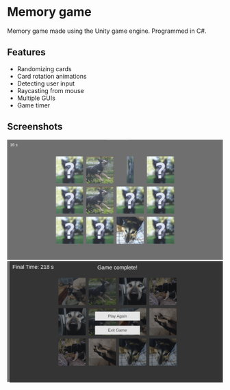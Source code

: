 # Memory game

Memory game made using the Unity game engine. Programmed in C#. 

## Features
* Randomizing cards
* Card rotation animations
* Detecting user input
* Raycasting from mouse
* Multiple GUIs
* Game timer

## Screenshots

![alt text](https://github.com/marirantala/memorygame/blob/master/Screenshots/Screenshot1.jpg?raw=true)
![alt text](https://github.com/marirantala/memorygame/blob/master/Screenshots/Screenshot2.jpg?raw=true)
